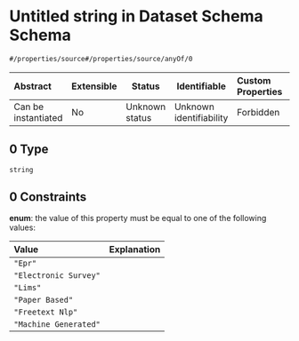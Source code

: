 # Untitled string in Dataset Schema Schema

```txt
#/properties/source#/properties/source/anyOf/0
```




| Abstract            | Extensible | Status         | Identifiable            | Custom Properties | Additional Properties | Access Restrictions | Defined In                                                                    |
| :------------------ | ---------- | -------------- | ----------------------- | :---------------- | --------------------- | ------------------- | ----------------------------------------------------------------------------- |
| Can be instantiated | No         | Unknown status | Unknown identifiability | Forbidden         | Allowed               | none                | [dataset.schema.json\*](../schema/dataset.schema.json "open original schema") |

## 0 Type

`string`

## 0 Constraints

**enum**: the value of this property must be equal to one of the following values:

| Value                 | Explanation |
| :-------------------- | ----------- |
| `"Epr"`               |             |
| `"Electronic Survey"` |             |
| `"Lims"`              |             |
| `"Paper Based"`       |             |
| `"Freetext Nlp"`      |             |
| `"Machine Generated"` |             |
